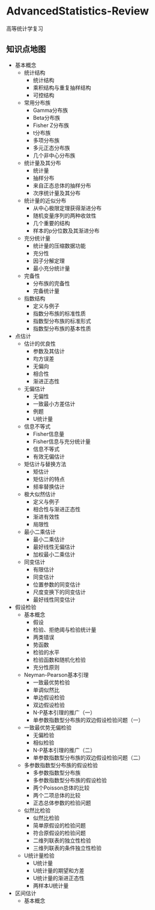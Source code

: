 # AdvancedStatistics-Review
高等统计学复习

## 知识点地图

- 基本概念
  - 统计结构
    - 统计结构
    - 乘积结构与重复抽样结构
    - 可控结构
  - 常用分布族
    - Gamma分布族  
    - Beta分布族
    - Fisher Z分布族
    - t分布族
    - 多项分布族
    - 多元正态分布族
    - 几个非中心分布族
  - 统计量及其分布
    - 统计量
    - 抽样分布
    - 来自正态总体的抽样分布
    - 次序统计量及其分布
  - 统计量的近似分布
    - 从中心极限定理获得渐进分布
    - 随机变量序列的两种收敛性
    - 几个重要的结构
    - 样本的p分位数及其渐进分布
  - 充分统计量
    - 统计量的压缩数据功能
    - 充分性
    - 因子分解定理
    - 最小充分统计量
  - 完备性
    - 分布族的完备性
    - 完备统计量
  - 指数结构
    - 定义与例子
    - 指数分布族的标准性质
    - 指数型分布族的标准形式
    - 指数型分布族的基本性质
- 点估计
  - 估计的优良性
    - 参数及其估计
    - 均方误差
    - 无偏向
    - 相合性
    - 渐进正态性
  - 无偏估计
    - 无偏性
    - 一致最小方差估计
    - 例题
    - U统计量
  - 信息不等式
    - Fisher信息量
    - Fisher信息与充分统计量
    - 信息不等式
    - 有效无偏估计
  - 矩估计与替换方法
    - 矩估计
    - 矩估计的特点
    - 频率替换估计
  - 极大似然估计
    - 定义与例子
    - 相合性与渐进正态性
    - 渐进有效性
    - 局限性
  - 最小二乘估计
    - 最小二乘估计
    - 最好线性无偏估计
    - 加权最小二乘估计
  - 同变估计
    - 有限估计
    - 同变估计
    - 位置参数的同变估计
    - 尺度变换下的同变估计
    - 最好线性同变估计
- 假设检验
  - 基本概念
    - 假设
    - 检验、拒绝阈与检验统计量
    - 两类错误
    - 势函数
    - 检验的水平
    - 检验函数和随机化检验
    - 充分性原则
  - Neyman-Pearson基本引理
    - 一致最优势检验
    - 单调似然比
    - 单边假设检验
    - 双边假设检验
    - N-P基本引理的推广（一）
    - 单参数指数型分布族的双边假设检验问题（一）
  - 一致最优势无偏检验
    - 无偏检验
    - 相似检验
    - N-P基本引理的推广（二）
    - 单参数指数型分布族的双边假设检验问题（二）
  - 多参数指数型分布族的假设检验
    - 多参数指数型分布族
    - 多参数指数型分布族的假设检验
    - 两个Poisson总体的比较
    - 两个二项总体的比较
    - 正态总体参数的检验问题
  - 似然比检验
    - 似然比检验
    - 简单原假设的检验问题
    - 符合原假设的检验问题
    - 二维列联表的独立性检验
    - 三维列联表的条件独立性检验
  - U统计量检验
    - U统计量
    - U统计量的期望和方差
    - U统计量的渐进正态性
    - 两样本U统计量
- 区间估计
  - 基本概念